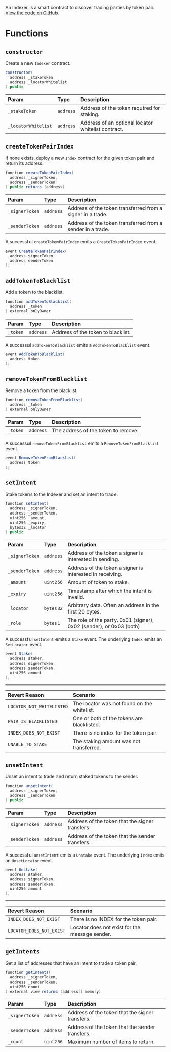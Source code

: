 An Indexer is a smart contract to discover trading parties by token pair. [View the code on GitHub](https://github.com/airswap/airswap-protocols/tree/master/protocols/swap).

# Functions

## `constructor`

Create a new `Indexer` contract.

```java
constructor(
  address _stakeToken
  address _locatorWhitelist
) public
```

| Param               | Type      | Description                                        |
| :------------------ | :-------- | :------------------------------------------------- |
| `_stakeToken`       | `address` | Address of the token required for staking.         |
| `_locatorWhitelist` | `address` | Address of an optional locator whitelist contract. |

## `createTokenPairIndex`

If none exists, deploy a new `Index` contract for the given token pair and return its address.

```java
function createTokenPairIndex(
  address _signerToken,
  address _senderToken
) public returns (address)
```

| Param          | Type      | Description                                                |
| :------------- | :-------- | :--------------------------------------------------------- |
| `_signerToken` | `address` | Address of the token transferred from a signer in a trade. |
| `_senderToken` | `address` | Address of the token transferred from a sender in a trade. |

A successful `createTokenPairIndex` emits a `CreateTokenPairIndex` event.

```java
event CreateTokenPairIndex(
  address signerToken,
  address senderToken
);
```

## `addTokenToBlacklist`

Add a token to the blacklist.

```java
function addTokenToBlacklist(
  address _token
) external onlyOwner
```

| Param    | Type      | Description                        |
| :------- | :-------- | :--------------------------------- |
| `_token` | `address` | Address of the token to blacklist. |

A successul `addTokenToBlacklist` emits a `AddTokenToBlacklist` event.

```java
event AddTokenToBlacklist(
  address token
);
```

## `removeTokenFromBlacklist`

Remove a token from the blacklist.

```java
function removeTokenFromBlacklist(
  address _token
) external onlyOwner
```

| Param    | Type      | Description                         |
| :------- | :-------- | :---------------------------------- |
| `_token` | `address` | The address of the token to remove. |

A successul `removeTokenFromBlacklist` emits a `RemoveTokenFromBlacklist` event.

```java
event RemoveTokenFromBlacklist(
  address token
);
```

## `setIntent`

Stake tokens to the Indexer and set an intent to trade.

```java
function setIntent(
  address _signerToken,
  address _senderToken,
  uint256 _amount,
  uint256 _expiry,
  bytes32 _locator
) public
```

| Param          | Type      | Description                                                         |
| :------------- | :-------- | :------------------------------------------------------------------ |
| `_signerToken` | `address` | Address of the token a signer is interested in sending.             |
| `_senderToken` | `address` | Address of the token a signer is interested in receiving.           |
| `_amount`      | `uint256` | Amount of token to stake.                                           |
| `_expiry`      | `uint256` | Timestamp after which the intent is invalid.                        |
| `_locator`     | `bytes32` | Arbitrary data. Often an address in the first 20 bytes.             |
| `_role`        | `bytes1`  | The role of the party. 0x01 (signer), 0x02 (sender), or 0x03 (both) |

A successful `setIntent` emits a `Stake` event. The underlying `Index` emits an `SetLocator` event.

```java
event Stake(
  address staker,
  address signerToken,
  address senderToken,
  uint256 amount
);
```

---

| Revert Reason             | Scenario                                    |
| :------------------------ | :------------------------------------------ |
| `LOCATOR_NOT_WHITELISTED` | The locator was not found on the whitelist. |
| `PAIR_IS_BLACKLISTED`     | One or both of the tokens are blacklisted.  |
| `INDEX_DOES_NOT_EXIST`    | There is no index for the token pair.       |
| `UNABLE_TO_STAKE`         | The staking amount was not transferred.     |

## `unsetIntent`

Unset an intent to trade and return staked tokens to the sender.

```java
function unsetIntent(
  address _signerToken,
  address _senderToken
) public
```

| Param          | Type      | Description                                     |
| :------------- | :-------- | :---------------------------------------------- |
| `_signerToken` | `address` | Address of the token that the signer transfers. |
| `_senderToken` | `address` | Address of the token that the sender transfers. |

A successful `unsetIntent` emits a `Unstake` event. The underlying `Index` emits an `UnsetLocator` event.

```java
event Unstake(
  address staker,
  address signerToken,
  address senderToken,
  uint256 amount
);
```

---

| Revert Reason            | Scenario                                       |
| :----------------------- | :--------------------------------------------- |
| `INDEX_DOES_NOT_EXIST`   | There is no INDEX for the token pair.          |
| `LOCATOR_DOES_NOT_EXIST` | Locator does not exist for the message sender. |

## `getIntents`

Get a list of addresses that have an intent to trade a token pair.

```java
function getIntents(
  address _signerToken,
  address _senderToken,
  uint256 count
) external view returns (address[] memory)
```

| Param          | Type      | Description                                     |
| :------------- | :-------- | :---------------------------------------------- |
| `_signerToken` | `address` | Address of the token that the signer transfers. |
| `_senderToken` | `address` | Address of the token that the sender transfers. |
| `_count`       | `uint256` | Maximum number of items to return.              |
